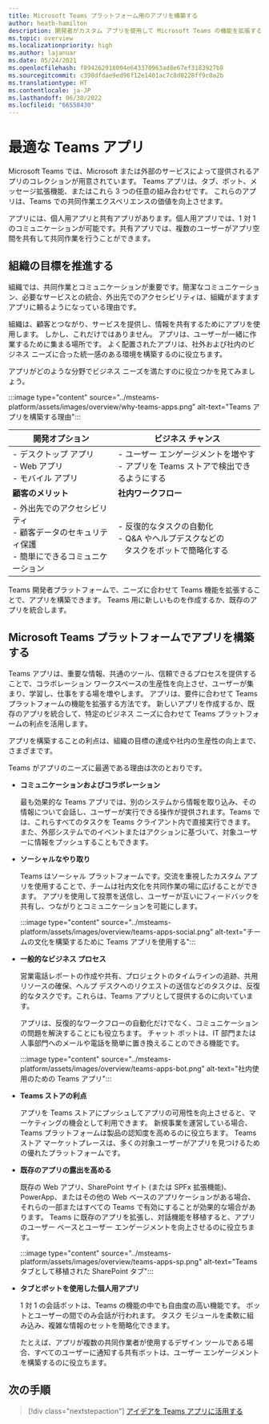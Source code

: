 ```yaml
---
title: Microsoft Teams プラットフォーム用のアプリを構築する
author: heath-hamilton
description: 開発者がカスタム アプリを使用して Microsoft Teams の機能を拡張する方法の概要について説明します。
ms.topic: overview
ms.localizationpriority: high
ms.author: lajanuar
ms.date: 05/24/2021
ms.openlocfilehash: f894262918004e643370963ad8e67ef3183927b8
ms.sourcegitcommit: c398dfdae9ed96f12e1401ac7c8d0228ff9c0a2b
ms.translationtype: HT
ms.contentlocale: ja-JP
ms.lasthandoff: 06/30/2022
ms.locfileid: "66558430"
---
```

# <a name="teams-app-that-fits"></a>最適な Teams アプリ

Microsoft Teams では、Microsoft または外部のサービスによって提供されるアプリのコレクションが用意されています。 Teams アプリは、タブ、ボット、メッセージ拡張機能、またはこれら 3 つの任意の組み合わせです。 これらのアプリは、Teams での共同作業エクスペリエンスの価値を向上させます。

アプリには、個人用アプリと共有アプリがあります。個人用アプリでは、1 対 1 のコミュニケーションが可能です。共有アプリでは、複数のユーザーがアプリ空間を共有して共同作業を行うことができます。

## <a name="driving-organizational-goals"></a>組織の目標を推進する

組織では、共同作業とコミュニケーションが重要です。簡潔なコミュニケーション、必要なサービスとの統合、外出先でのアクセシビリティは、組織がますますアプリに頼るようになっている理由です。

組織は、顧客とつながり、サービスを提供し、情報を共有するためにアプリを使用します。 しかし、これだけではありません。 アプリは、ユーザーが一緒に作業するために集まる場所です。 よく配置されたアプリは、社外および社内のビジネス ニーズに合った統一感のある環境を構築するのに役立ちます。

アプリがどのような分野でビジネス ニーズを満たすのに役立つかを見てみましょう。

:::image type="content" source="../msteams-platform/assets/images/overview/why-teams-apps.png" alt-text="Teams アプリを構築する理由":::

| **開発オプション** | **ビジネス チャンス** |
| --- | --- |
| - デスクトップ アプリ <br> - Web アプリ <br> - モバイル アプリ | - ユーザー エンゲージメントを増やす <br> - アプリを Teams ストアで検出できるようにする |
| **顧客のメリット** | **社内ワークフロー** |
| - 外出先でのアクセシビリティ <br> - 顧客データのセキュリティ保護 <br> - 簡単にできるコミュニケーション | - 反復的なタスクの自動化 <br> - Q&A やヘルプデスクなどの <br> &nbsp;&nbsp; タスクをボットで簡略化する |

Teams 開発者プラットフォームで、ニーズに合わせて Teams 機能を拡張することで、アプリを構築できます。 Teams 用に新しいものを作成するか、既存のアプリを統合します。

## <a name="build-apps-with-microsoft-teams-platform"></a>Microsoft Teams プラットフォームでアプリを構築する

Teams アプリは、重要な情報、共通のツール、信頼できるプロセスを提供することで、コラボレーション ワークスペースの生産性を向上させ、ユーザーが集まり、学習し、仕事をする場を増やします。 アプリは、要件に合わせて Teams プラットフォームの機能を拡張する方法です。 新しいアプリを作成するか、既存のアプリを統合して、特定のビジネス ニーズに合わせて Teams プラットフォームの利点を活用します。

アプリを構築することの利点は、組織の目標の達成や社内の生産性の向上まで、さまざまです。

Teams がアプリのニーズに最適である理由は次のとおりです。

- **コミュニケーションおよびコラボレーション**

    最も効果的な Teams アプリでは、別のシステムから情報を取り込み、その情報について会話し、ユーザーが実行できる操作が提供されます。Teams では、これらすべてのタスクを Teams クライアント内で直接実行できます。また、外部システムでのイベントまたはアクションに基づいて、対象ユーザーに情報をプッシュすることもできます。

- **ソーシャルなやり取り**

    Teams はソーシャル プラットフォームです。交流を重視したカスタム アプリを使用することで、チームは社内文化を共同作業の場に広げることができます。 アプリを使用して投票を送信し、ユーザーが互いにフィードバックを共有し、つながりとコミュニケーションを可能にします。

    :::image type="content" source="../msteams-platform/assets/images/overview/teams-apps-social.png" alt-text="チームの文化を構築するために Teams アプリを使用する":::

- **一般的なビジネス プロセス**

    営業電話レポートの作成や共有、プロジェクトのタイムラインの追跡、共用リソースの確保、ヘルプ デスクへのリクエストの送信などのタスクは、反復的なタスクです。これらは、Teams アプリとして提供するのに向いています。

    アプリは、反復的なワークフローの自動化だけでなく、コミュニケーションの問題を解決することにも役立ちます。 チャット ボットは、IT 部門または人事部門へのメールや電話を簡単に置き換えることのできる機能です。

    :::image type="content" source="../msteams-platform/assets/images/overview/teams-apps-bot.png" alt-text="社内使用のための Teams アプリ":::

- **Teams ストアの利点**

    アプリを Teams ストアにプッシュしてアプリの可用性を向上させると、マーケティングの機会として利用できます。 新規事業を運営している場合、Teams プラットフォームは製品の認知度を高めるのに役立ちます。 Teams ストア マーケットプレースは、多くの対象ユーザーがアプリを見つけるための優れたプラットフォームです。

- **既存のアプリの露出を高める**

    既存の Web アプリ、SharePoint サイト (または SPFx 拡張機能)、PowerApp、またはその他の Web ベースのアプリケーションがある場合、それらの一部またはすべての Teams で有効にすることが効果的な場合があります。 Teams に既存のアプリを拡張し、対話機能を移植すると、アプリのユーザー ベースとユーザー エンゲージメントを向上させるのに役立ちます。

    :::image type="content" source="../msteams-platform/assets/images/overview/teams-apps-sp.png" alt-text="Teams タブとして移植された SharePoint タブ":::

- **タブとボットを使用した個人用アプリ**

    1 対 1 の会話ボットは、Teams の機能の中でも自由度の高い機能です。 ボットとユーザーの間でのみ会話が行われます。 タスク モジュールを柔軟に組み込み、複雑な情報のセットを簡略化できます。

    たとえば、アプリが複数の共同作業者が使用するデザイン ツールである場合、すべてのユーザーに通知する共有ボットは、ユーザー エンゲージメントを構築するのに役立ちます。

## <a name="next-step"></a>次の手順

> [!div class="nextstepaction"]
> [アイデアを Teams アプリに活用する](overview-story.md)
